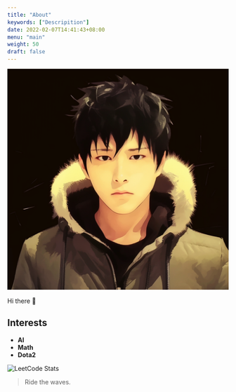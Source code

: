 ```yaml
---
title: "About"
keywords: ["Descripition"]
date: 2022-02-07T14:41:43+08:00
menu: "main"
weight: 50
draft: false
---
```


<img src='/noahlias_mj.png' alt='personal avatar'/>

Hi there 👋

## Interests

- **AI**
- **Math**
- **Dota2**

![LeetCode Stats](https://leetcard.jacoblin.cool/noahlias?theme=unicorn&font=Grandstander&ext=heatmap)

> Ride the waves.